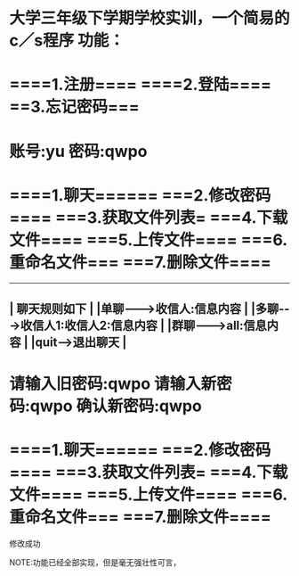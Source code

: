 大学三年级下学期学校实训，一个简易的c／s程序
功能：
=============
====1.注册====
====2.登陆====
==3.忘记密码===
=============


账号:yu
密码:qwpo
===============
====1.聊天======
===2.修改密码====
===3.获取文件列表=
===4.下载文件====
===5.上传文件====
===6.重命名文件===
===7.删除文件====
===============

-------------------------------
|         聊天规则如下           |
|单聊--->收信人:信息内容          |
|多聊--->收信人1:收信人2:信息内容  |
|群聊--->all:信息内容            |
|quit-->退出聊天                |
-------------------------------



请输入旧密码:qwpo
请输入新密码:qwpo
确认新密码:qwpo
===============
====1.聊天======
===2.修改密码====
===3.获取文件列表=
===4.下载文件====
===5.上传文件====
===6.重命名文件===
===7.删除文件====
===============
修改成功


NOTE:功能已经全部实现，但是毫无强壮性可言，
